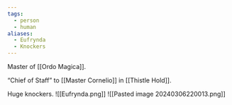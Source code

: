```yaml
---
tags:
  - person
  - human
aliases:
  - Eufrynda
  - Knockers
---
```

Master of [[Ordo Magica]].

“Chief of Staff” to [[Master Cornelio]] in [[Thistle Hold]].

Huge knockers.
![[Eufrynda.png]]
![[Pasted image 20240306220013.png]]